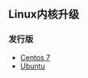## Linux内核升级
### 发行版
* [Centos 7](https://github.com/wait404/Linux/tree/master/Kernel/CentOS%207)
* [Ubuntu](https://github.com/wait404/Linux/tree/master/Kernel/Ubuntu)
  
